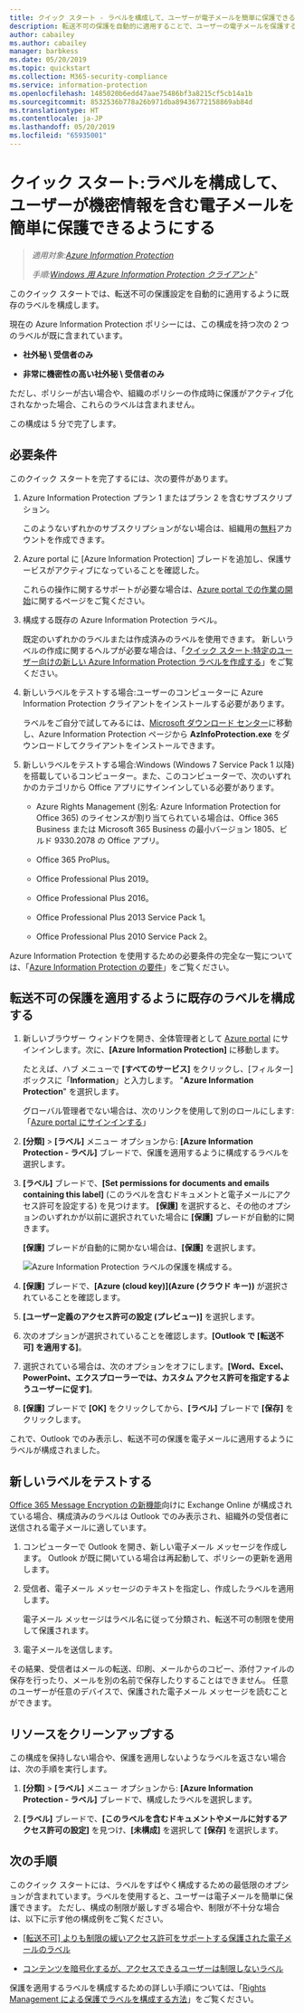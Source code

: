 ```yaml
---
title: クイック スタート - ラベルを構成して、ユーザーが電子メールを簡単に保護できるようにする - AIP
description: 転送不可の保護を自動的に適用することで、ユーザーの電子メールを保護するラベルを構成します。
author: cabailey
ms.author: cabailey
manager: barbkess
ms.date: 05/20/2019
ms.topic: quickstart
ms.collection: M365-security-compliance
ms.service: information-protection
ms.openlocfilehash: 1485020b6edd47aae75486bf3a8215cf5cb14a1b
ms.sourcegitcommit: 8532536b778a26b971dba89436772158869ab84d
ms.translationtype: HT
ms.contentlocale: ja-JP
ms.lasthandoff: 05/20/2019
ms.locfileid: "65935001"
---
```

# <a name="quickstart-configure-a-label-for-users-to-easily-protect-emails-that-contain-sensitive-information"></a>クイック スタート:ラベルを構成して、ユーザーが機密情報を含む電子メールを簡単に保護できるようにする

>*適用対象:[Azure Information Protection](https://azure.microsoft.com/pricing/details/information-protection)*
>
> *手順:[Windows 用 Azure Information Protection クライアント](faqs.md#whats-the-difference-between-the-azure-information-protection-client-and-the-azure-information-protection-unified-labeling-client)*"

このクイック スタートでは、転送不可の保護設定を自動的に適用するように既存のラベルを構成します。

現在の Azure Information Protection ポリシーには、この構成を持つ次の 2 つのラベルが既に含まれています。

- **社外秘 \ 受信者のみ**

- **非常に機密性の高い社外秘 \ 受信者のみ**

ただし、ポリシーが古い場合や、組織のポリシーの作成時に保護がアクティブ化されなかった場合、これらのラベルは含まれません。 

この構成は 5 分で完了します。

## <a name="prerequisites"></a>必要条件

このクイック スタートを完了するには、次の要件があります。

1. Azure Information Protection プラン 1 またはプラン 2 を含むサブスクリプション。
    
    このようないずれかのサブスクリプションがない場合は、組織用の[無料](https://admin.microsoft.com/Signup/Signup.aspx?OfferId=87dd2714-d452-48a0-a809-d2f58c4f68b7)アカウントを作成できます。

2. Azure portal に [Azure Information Protection] ブレードを追加し、保護サービスがアクティブになっていることを確認した。

    これらの操作に関するサポートが必要な場合は、[Azure portal での作業の開始](quickstart-viewpolicy.md)に関するページをご覧ください。

3. 構成する既存の Azure Information Protection ラベル。 
    
    既定のいずれかのラベルまたは作成済みのラベルを使用できます。 新しいラベルの作成に関するヘルプが必要な場合は、「[クイック スタート:特定のユーザー向けの新しい Azure Information Protection ラベルを作成する](quickstart-label-specificusers.md)」をご覧ください。

4. 新しいラベルをテストする場合:ユーザーのコンピューターに Azure Information Protection クライアントをインストールする必要があります。 
    
    ラベルをご自分で試してみるには、[Microsoft ダウンロード センター](https://www.microsoft.com/en-us/download/details.aspx?id=53018)に移動し、Azure Information Protection ページから **AzInfoProtection.exe** をダウンロードしてクライアントをインストールできます。

5. 新しいラベルをテストする場合:Windows (Windows 7 Service Pack 1 以降) を搭載しているコンピューター。また、このコンピューターで、次のいずれかのカテゴリから Office アプリにサインインしている必要があります。
    
    - Azure Rights Management (別名: Azure Information Protection for Office 365) のライセンスが割り当てられている場合は、Office 365 Business または Microsoft 365 Business の最小バージョン 1805、ビルド 9330.2078 の Office アプリ。
    
    - Office 365 ProPlus。
    
    - Office Professional Plus 2019。
    
    - Office Professional Plus 2016。
    
    - Office Professional Plus 2013 Service Pack 1。
    
    - Office Professional Plus 2010 Service Pack 2。

Azure Information Protection を使用するための必要条件の完全な一覧については、「[Azure Information Protection の要件](requirements.md)」をご覧ください。

## <a name="configure-an-existing-label-to-apply-the-do-not-forward-protection"></a>転送不可の保護を適用するように既存のラベルを構成する

1. 新しいブラウザー ウィンドウを開き、全体管理者として [Azure portal](https://portal.azure.com) にサインインします。次に、**[Azure Information Protection]** に移動します。 
    
    たとえば、ハブ メニューで **[すべてのサービス]** をクリックし、[フィルター] ボックスに「**Information**」と入力します。 "**Azure Information Protection**" を選択します。
    
    グローバル管理者でない場合は、次のリンクを使用して別のロールにします:「[Azure portal にサインインする](configure-policy.md#signing-in-to-the-azure-portal)」

2. **[分類]** > **[ラベル]** メニュー オプションから: **[Azure Information Protection - ラベル]** ブレードで、保護を適用するように構成するラベルを選択します。 

3. **[ラベル]** ブレードで、**[Set permissions for documents and emails containing this label]** (このラベルを含むドキュメントと電子メールにアクセス許可を設定する) を見つけます。 **[保護]** を選択すると、その他のオプションのいずれかが以前に選択されていた場合に **[保護]** ブレードが自動的に開きます。 
    
    **[保護]** ブレードが自動的に開かない場合は、**[保護]** を選択します。
    
    ![Azure Information Protection ラベルの保護を構成する](./media/info-protect-protection-bar-configured.png)。

4. **[保護]** ブレードで、**[Azure (cloud key)]\(Azure (クラウド キー)\)** が選択されていることを確認します。
    
5. **[ユーザー定義のアクセス許可の設定 (プレビュー)]** を選択します。

6. 次のオプションが選択されていることを確認します。**[Outlook で [転送不可] を適用する]**。

7. 選択されている場合は、次のオプションをオフにします。**[Word、Excel、PowerPoint、エクスプローラーでは、カスタム アクセス許可を指定するようユーザーに促す]**。

8. **[保護]** ブレードで **[OK]** をクリックしてから、**[ラベル]** ブレードで **[保存]** をクリックします。

これで、Outlook でのみ表示し、転送不可の保護を電子メールに適用するようにラベルが構成されました。

## <a name="test-your-new-label"></a>新しいラベルをテストする

[Office 365 Message Encryption の新機能](https://support.office.com/article/7ff0c040-b25c-4378-9904-b1b50210d00e)向けに Exchange Online が構成されている場合、構成済みのラベルは Outlook でのみ表示され、組織外の受信者に送信される電子メールに適しています。

1. コンピューターで Outlook を開き、新しい電子メール メッセージを作成します。 Outlook が既に開いている場合は再起動して、ポリシーの更新を適用します。

2. 受信者、電子メール メッセージのテキストを指定し、作成したラベルを適用します。 
    
    電子メール メッセージはラベル名に従って分類され、転送不可の制限を使用して保護されます。

3. 電子メールを送信します。 

その結果、受信者はメールの転送、印刷、メールからのコピー、添付ファイルの保存を行ったり、メールを別の名前で保存したりすることはできません。 任意のユーザーが任意のデバイスで、保護された電子メール メッセージを読むことができます。

## <a name="clean-up-resources"></a>リソースをクリーンアップする

この構成を保持しない場合や、保護を適用しないようなラベルを返さない場合は、次の手順を実行します。

1. **[分類]** > **[ラベル]** メニュー オプションから: **[Azure Information Protection - ラベル]** ブレードで、構成したラベルを選択します。 

3. **[ラベル]** ブレードで、**[このラベルを含むドキュメントやメールに対するアクセス許可の設定]** を見つけ、**[未構成]** を選択して **[保存]** を選択します。

## <a name="next-steps"></a>次の手順

このクイック スタートには、ラベルをすばやく構成するための最低限のオプションが含まれています。ラベルを使用すると、ユーザーは電子メールを簡単に保護できます。 ただし、構成の制限が厳しすぎる場合や、制限が不十分な場合は、以下に示す他の構成例をご覧ください。

- [[転送不可] よりも制限の緩いアクセス許可をサポートする保護された電子メールのラベル](configure-policy-protection.md#example-4-label-for-protected-email-that-supports-less-restrictive-permissions-than-do-not-forward)

- [コンテンツを暗号化するが、アクセスできるユーザーは制限しないラベル](configure-policy-protection.md#example-5-label-that-encrypts-content-but-doesnt-restrict-who-can-access-it)

保護を適用するラベルを構成するための詳しい手順については、「[Rights Management による保護でラベルを構成する方法](configure-policy-protection.md)」をご覧ください。 

